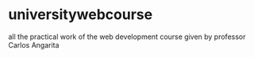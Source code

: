 # universitywebcourse
all the practical work of the web development course given by professor Carlos Angarita
